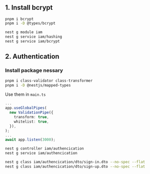 #

## 1. Install bcrypt

```bash
pnpm i bcrypt
pnpm i -D @types/bcrypt
```

```bash
nest g module iam
nest g service iam/hashing
nest g service iam/bcrypt
```

## 2. Authentication

### Install package nessary

```bash
pnpm i class-validator class-transformer
pnpm i -D @nestjs/mapped-types
```

Use them in `main.ts`

```ts
...
app.useGlobalPipes(
  new ValidationPipe({
    transform: true,
    whitelist: true,
  }),
);
...
await app.listen(3000);
```


```bash
nest g controller iam/authencication
nest g service iam/authencication

nest g class iam/authencication/dto/sign-in.dto --no-spec --flat
nest g class iam/authencication/dto/sign-up.dto --no-spec --flat
```